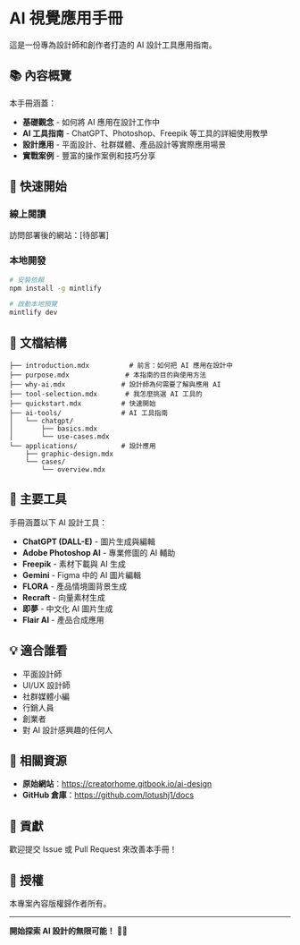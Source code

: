 # AI 視覺應用手冊

這是一份專為設計師和創作者打造的 AI 設計工具應用指南。

## 📚 內容概覽

本手冊涵蓋：

- **基礎觀念** - 如何將 AI 應用在設計工作中
- **AI 工具指南** - ChatGPT、Photoshop、Freepik 等工具的詳細使用教學
- **設計應用** - 平面設計、社群媒體、產品設計等實際應用場景
- **實戰案例** - 豐富的操作案例和技巧分享

## 🚀 快速開始

### 線上閱讀

訪問部署後的網站：[待部署]

### 本地開發

```bash
# 安裝依賴
npm install -g mintlify

# 啟動本地預覽
mintlify dev
```

## 📖 文檔結構

```
├── introduction.mdx          # 前言：如何把 AI 應用在設計中
├── purpose.mdx              # 本指南的目的與使用方法
├── why-ai.mdx              # 設計師為何需要了解與應用 AI
├── tool-selection.mdx       # 我怎麼挑選 AI 工具的
├── quickstart.mdx          # 快速開始
├── ai-tools/               # AI 工具指南
│   └── chatgpt/
│       ├── basics.mdx
│       └── use-cases.mdx
└── applications/           # 設計應用
    ├── graphic-design.mdx
    └── cases/
        └── overview.mdx
```

## 🎯 主要工具

手冊涵蓋以下 AI 設計工具：

- **ChatGPT (DALL-E)** - 圖片生成與編輯
- **Adobe Photoshop AI** - 專業修圖的 AI 輔助
- **Freepik** - 素材下載與 AI 生成
- **Gemini** - Figma 中的 AI 圖片編輯
- **FLORA** - 產品情境圖背景生成
- **Recraft** - 向量素材生成
- **即夢** - 中文化 AI 圖片生成
- **Flair AI** - 產品合成應用

## 💡 適合誰看

- 平面設計師
- UI/UX 設計師
- 社群媒體小編
- 行銷人員
- 創業者
- 對 AI 設計感興趣的任何人

## 🔗 相關資源

- **原始網站**：https://creatorhome.gitbook.io/ai-design
- **GitHub 倉庫**：https://github.com/lotushj1/docs

## 📝 貢獻

歡迎提交 Issue 或 Pull Request 來改善本手冊！

## 📄 授權

本專案內容版權歸作者所有。

---

**開始探索 AI 設計的無限可能！** 🎨✨
